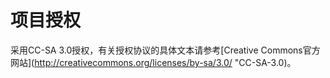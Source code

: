 项目授权
=======

采用CC-SA 3.0授权，有关授权协议的具体文本请参考[Creative Commons官方网站](http://creativecommons.org/licenses/by-sa/3.0/ "CC-SA-3.0)。
